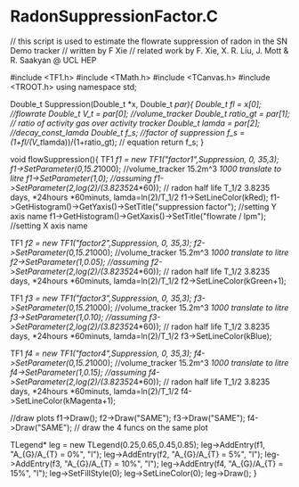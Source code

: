 # RadonSuppressionFactor.C
// this script is used to estimate the flowrate suppression of radon in the SN Demo tracker
// written by F Xie
// related work by F. Xie, X. R. Liu, J. Mott & R. Saakyan @ UCL HEP

#include <TF1.h>
#include <TMath.h>
#include <TCanvas.h>
#include <TROOT.h>
using namespace std;

Double_t Suppression(Double_t *x, Double_t *par){
  Double_t fl = x[0];    //flowrate
  Double_t V_t = par[0];    //volume_tracker
  Double_t ratio_gt = par[1];    // ratio of activity gas over activity tracker
  Double_t lamda = par[2];    //decay_const_lamda
  Double_t f_s;    //factor of suppression
  f_s = (1+fl/(V_t*lamda))/(1+ratio_gt);    // equation
  return f_s;
 }

void flowSuppression(){
TF1 *f1 = new TF1("factor1",Suppression, 0, 35,3);
f1->SetParameter(0,15.2*1000);    //volume_tracker 15.2m^3 *1000 translate to litre
f1->SetParameter(1,0);    //assuming
f1->SetParameter(2,log(2)/(3.8235*24*60));    // radon half life T_1/2 3.8235 days, *24hours *60minuts, lamda=ln(2)/T_1/2
f1->SetLineColor(kRed);
f1->GetHistogram()->GetYaxis()->SetTitle("suppression factor");    //setting Y axis name
f1->GetHistogram()->GetXaxis()->SetTitle("flowrate / lpm");    //setting X axis name

TF1 *f2 = new TF1("factor2",Suppression, 0, 35,3);
f2->SetParameter(0,15.2*1000);    //volume_tracker 15.2m^3 *1000 translate to litre
f2->SetParameter(1,0.05);    //assuming
f2->SetParameter(2,log(2)/(3.8235*24*60));    // radon half life T_1/2 3.8235 days, *24hours *60minuts, lamda=ln(2)/T_1/2
f2->SetLineColor(kGreen+1);

TF1 *f3 = new TF1("factor3",Suppression, 0, 35,3);
f3->SetParameter(0,15.2*1000);    //volume_tracker 15.2m^3 *1000 translate to litre
f3->SetParameter(1,0.10);    //assuming
f3->SetParameter(2,log(2)/(3.8235*24*60));    // radon half life T_1/2 3.8235 days, *24hours *60minuts, lamda=ln(2)/T_1/2
f3->SetLineColor(kBlue);

TF1 *f4 = new TF1("factor4",Suppression, 0, 35,3);
f4->SetParameter(0,15.2*1000);    //volume_tracker 15.2m^3 *1000 translate to litre
f4->SetParameter(1,0.15);    //assuming
f4->SetParameter(2,log(2)/(3.8235*24*60));    // radon half life T_1/2 3.8235 days, *24hours *60minuts, lamda=ln(2)/T_1/2
f4->SetLineColor(kMagenta+1);

//draw plots
f1->Draw();
f2->Draw("SAME");
f3->Draw("SAME");
f4->Draw("SAME");  // draw the 4 funcs on the same plot

TLegend* leg = new TLegend(0.25,0.65,0.45,0.85);
leg->AddEntry(f1, "A_{G}/A_{T} = 0%", "l");
leg->AddEntry(f2, "A_{G}/A_{T} = 5%", "l");
leg->AddEntry(f3, "A_{G}/A_{T} = 10%", "l");
leg->AddEntry(f4, "A_{G}/A_{T} = 15%", "l");
leg->SetFillStyle(0);
leg->SetLineColor(0);
leg->Draw();
}
